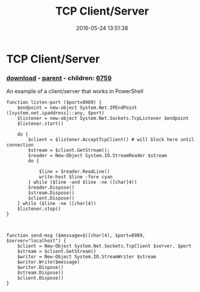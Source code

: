﻿---
pid:            6355
poster:         rtsssdada
title:          TCP Client/Server
date:           2016-05-24 13:51:38
format:         posh
parent:         4601
parent:         4601
children:       6759
---

# TCP Client/Server

### [download](6355.ps1) - [parent](4601.md) - children: [6759](6759.md)

An example of a client/server that works in PowerShell

```posh
function listen-port ($port=8989) {
    $endpoint = new-object System.Net.IPEndPoint ([system.net.ipaddress]::any, $port)
    $listener = new-object System.Net.Sockets.TcpListener $endpoint
    $listener.start()

    do {
        $client = $listener.AcceptTcpClient() # will block here until connection
        $stream = $client.GetStream();
        $reader = New-Object System.IO.StreamReader $stream
        do {

            $line = $reader.ReadLine()
            write-host $line -fore cyan
        } while ($line -and $line -ne ([char]4))
        $reader.Dispose()
        $stream.Dispose()
        $client.Dispose()
    } while ($line -ne ([char]4))
    $listener.stop()
}



function send-msg ($message=$([char]4), $port=8989, $server="localhost") {
    $client = New-Object System.Net.Sockets.TcpClient $server, $port
    $stream = $client.GetStream()
    $writer = New-Object System.IO.StreamWriter $stream
    $writer.Write($message)
    $writer.Dispose()
    $stream.Dispose()
    $client.Dispose()
}
```
